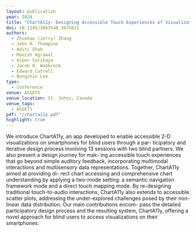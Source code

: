 ```yaml
---
layout: publication
year: 2024
title: "ChartA11y: Designing Accessible Touch Experiences of Visualizations with Blind Smartphone Users"
doi: 10.1145/3663548.3675611
authors:
  - Zhuohao (Jerry) Zhang
  - John R. Thompson
  - Aditi Shah
  - Manish Agrawal
  - Alper Sarikaya
  - Jacob O. Wobbrock
  - Edward Cutrell
  - Bongshin Lee
type:
  - Conference
venue: ASSETS
venue_location: St. Johns, Canada
venue_tags:
  - ASSETS
pdf: "/charta11y.pdf"
highlight: true
---
```


We introduce ChartA11y, an app developed to enable accessible 2-D visualizations on smartphones for blind users through a par- ticipatory and iterative design process involving 13 sessions with two blind partners. We also present a design journey for mak- ing accessible touch experiences that go beyond simple auditory feedback, incorporating multimodal interactions and multisensory data representations. Together, ChartA11y aimed at providing di- rect chart accessing and comprehensive chart understanding by applying a two-mode setting: a semantic navigation framework mode and a direct touch mapping mode. By re-designing traditional touch-to-audio interactions, ChartA11y also extends to accessible scatter plots, addressing the under-explored challenges posed by their non-linear data distribution. Our main contributions encom- pass the detailed participatory design process and the resulting system, ChartA11y, offering a novel approach for blind users to access visualizations on their smartphones.